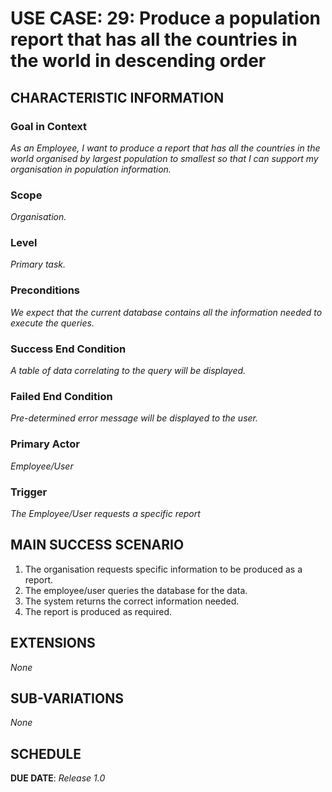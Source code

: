 # USE CASE: 29: Produce a population report that has all the countries in the world in descending order

## CHARACTERISTIC INFORMATION

### Goal in Context

*As an Employee, I want to produce a report that has all the countries in the world organised by largest population to smallest so that I can support my organisation in population information.*

### Scope

*Organisation.*

### Level

*Primary task.*

### Preconditions

*We expect that the current database contains all the information needed to execute the queries.*

### Success End Condition

*A table of data correlating to the query will be displayed.*

### Failed End Condition

*Pre-determined error message will be displayed to the user.*

### Primary Actor

*Employee/User*

### Trigger

*The Employee/User requests a specific report*

## MAIN SUCCESS SCENARIO

1. The organisation requests specific information to be produced as a report.
2. The employee/user queries the database for the data.
3. The system returns the correct information needed.
4. The report is produced as required.

## EXTENSIONS

*None*

## SUB-VARIATIONS

*None*

## SCHEDULE

**DUE DATE**: *Release 1.0*